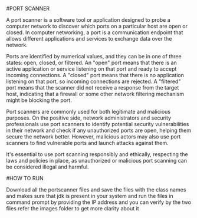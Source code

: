 #PORT SCANNER


A port scanner is a software tool or application designed to probe a computer network to discover which ports on a particular host are open or closed. In computer networking, a port is a communication endpoint that allows different applications and services to exchange data over the network.

Ports are identified by numerical values, and they can be in one of three states: open, closed, or filtered. An "open" port means that there is an active application or service listening on that port and ready to accept incoming connections. A "closed" port means that there is no application listening on that port, so incoming connections are rejected. A "filtered" port means that the scanner did not receive a response from the target host, indicating that a firewall or some other network filtering mechanism might be blocking the port.

Port scanners are commonly used for both legitimate and malicious purposes. On the positive side, network administrators and security professionals use port scanners to identify potential security vulnerabilities in their network and check if any unauthorized ports are open, helping them secure the network better. However, malicious actors may also use port scanners to find vulnerable ports and launch attacks against them.

It's essential to use port scanning responsibly and ethically, respecting the laws and policies in place, as unauthorized or malicious port scanning can be considered illegal and harmful.

#HOW TO RUN



Download all the portscanner files and save the files with the class names and makes sure that jdk is present in your system and run the files in command prompt by providing the IP address and you can verify by the two files refer the images folder to get more clarity about it

